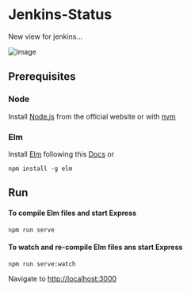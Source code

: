 # Jenkins-Status
New view for jenkins...

![image](https://cloud.githubusercontent.com/assets/12777196/21966459/29a58138-db7c-11e6-88ad-00205d276e99.png)

## Prerequisites

### Node

Install [Node.js](https://nodejs.org/en/) from the official website or with [nvm](https://github.com/creationix/nvm)

### Elm

Install [Elm](http://elm-lang.org/) following this [Docs](https://guide.elm-lang.org/install.html) or

    npm install -g elm
    
## Run

#### To compile Elm files and start Express

    npm run serve
    
#### To watch and re-compile Elm files ans start Express

    npm run serve:watch
    
Navigate to <http://localhost:3000>
